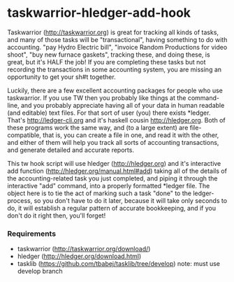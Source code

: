 # taskwarrior-hledger-add-hook
Taskwarrior (http://taskwarrior.org) is great for tracking all kinds of tasks, and many of those tasks will be "transactional", having something to do with accounting. "pay Hydro Electric bill", "invoice Random Productions for video shoot", "buy new furnace gaskets", tracking these, and doing these, is great, but it's HALF the job! If you are completing these tasks but not recording the transactions in some accounting system, you are missing an opportunity to get your sh#t together.

Luckily, there are a few excellent accounting packages for people who use taskwarrior. If you use TW then you probably like things at the command-line, and you probably appreciate having all of your data in human readable (and editable) text files. For that sort of user (you) there exists *ledger. That's http://ledger-cli.org and it's haskell cousin http://hledger.org. Both of these programs work the same way, and (to a large extent) are file-compatible, that is, you can create a file in one, and read it with the other, and either of them will help you track all sorts of accounting transactions, and generate detailed and accurate reports. 

This tw hook script will use hledger (http://hledger.org) and it's interactive add function (http://hledger.org/manual.html#add) taking all of the details of the accounting-related task you just completed, and piping it through the interactive "add" command, into a properly formatted *ledger file. The object here is to tie the act of marking such a task "done" to the ledger-process, so you don't have to do it later, because it will take only seconds to do, it will establish a regular pattern of accurate bookkeeping, and if you don't do it right then, you'll forget!

### Requirements
- taskwarrior (http://taskwarrior.org/download/)
- hledger (http://hledger.org/download.html)
- tasklib (https://github.com/tbabej/tasklib/tree/develop) note: must use develop branch



